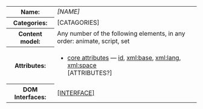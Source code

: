 <table class="definition-table">
  <tr>
    <th>Name:</th>
    <td><dfn element>[NAME]</dfn>
  </tr>
  <tr>
    <th>Categories:</th>
    <td>[CATAGORIES]</td>
  </tr>
  <tr>
    <th>Content model:</th>
    <td>
      Any number of the following elements, in any order: <a element>animate</a>, <a element>script</a>, <a element>set</a>
    </td>
  </tr>
  <tr>
    <th>Attributes:</th>
    <td>
      <ul class=no-bullets>
        <li>
          <a href='https://www.w3.org/TR/2011/REC-SVG11-20110816/intro.html#TermCoreAttributes'>core attributes</a><span class=expanding> — <a href='https://www.w3.org/TR/2011/REC-SVG11-20110816/struct.html#IDAttribute'><span class=attr-name>id</span></a>,
          <a href='https://www.w3.org/TR/2011/REC-SVG11-20110816/struct.html#XMLBaseAttribute'><span class=attr-name>xml:base</span></a>, <a href='https://www.w3.org/TR/2011/REC-SVG11-20110816/struct.html#XMLLangAttribute'><span class=attr-name>xml:lang</span></a>,
          <a href='https://www.w3.org/TR/2011/REC-SVG11-20110816/struct.html#XMLSpaceAttribute'><span class=attr-name>xml:space</span></a></span>
        </li>
        [ATTRIBUTES?]
      </ul>
    </td>
  </tr>
  <tr>
    <th>DOM Interfaces:</th>
    <td><a class=idlinterface href='#Interface[INTERFACE]'>[INTERFACE]</a></td>
  </tr>
</table>